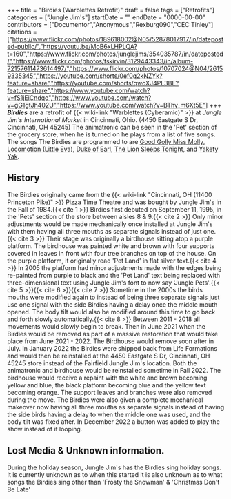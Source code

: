 +++
title = "Birdies (Warblettes Retrofit)"
draft = false
tags = ["Retrofits"]
categories = ["Jungle Jim's"]
startDate = ""
endDate = "0000-00-00"
contributors = ["Documentor","Anonymous","Rexburg090","CEC Tinley"]
citations = ["https://www.flickr.com/photos/189618002@N05/52878017917/in/dateposted-public/","https://youtu.be/MoB6xLHPLQA?t=160","https://www.flickr.com/photos/junglejims/354035787/in/dateposted/","https://www.flickr.com/photos/tskirvin/3129443343/in/album-72157611473614497/","https://www.flickr.com/photos/10707024@N04/26159335345","https://youtube.com/shorts/0ef0q2kNZYk?feature=share","https://youtube.com/shorts/qwoXJ4PL3BE?feature=share","https://www.youtube.com/watch?v=fS1jEiCndqo","https://www.youtube.com/watch?v=gG1gtJh402U","https://www.youtube.com/watch?v=BThv_m6Xt5E"]
+++
***Birdies*** are a retrofit of {{< wiki-link "Warblettes (Cyberamic)" >}} at *Jungle Jim's International Market* in Cincinnati, Ohio. (4450 Eastgate S Dr, Cincinnati, OH 45245)
The animatronic can be seen in the 'Pet' section of the grocery store, when he is turned on he plays from a list of five songs. The songs The Birdies are programmed to are [Good Golly Miss Molly](https://en.wikipedia.org/wiki/Good_Golly,_Miss_Molly), [Locomotion (Little Eva)](https://en.wikipedia.org/wiki/The_Loco-Motion), [Duke of Earl](https://en.wikipedia.org/wiki/Duke_of_Earl), [The Lion Sleeps Tonight](https://en.wikipedia.org/wiki/The_Lion_Sleeps_Tonight), and [Yakety Yak](https://en.wikipedia.org/wiki/Yakety_Yak).

## History

The Birdies originally came from the {{< wiki-link "Cincinnati, OH (11400 Princeton Pike)" >}} Pizza Time Theatre and was bought by Jungle Jim's in the Fall of 1984.{{< cite 1 >}} Birdies first debuted on September 11, 1995, in the 'Pets' section of the store between aisles 8 & 9.{{< cite 2 >}} Only minor adjustments would be made mechanically once installed at Jungle Jim's with them having all three mouths as separate signals instead of just one.{{< cite 3 >}} Their stage was originally a birdhouse sitting atop a purple platform. The birdhouse was painted white and brown with four supports covered in leaves in front with four tree branches on top of the house. On the purple platform, it originally read 'Pet Land' in flat silver text.{{< cite 4 >}}
In 2005 the platform had minor adjustments made with the edges being re-painted from purple to black and the 'Pet Land' text being replaced with three-dimensional text using Jungle Jim's font to now say 'Jungle Pets'.{{< cite 5 >}}{{< cite 6 >}}{{< cite 7 >}} Sometime in the 2000s the birds mouths were modified again to instead of being three separate signals just use one signal with the side Birdies having a delay once the middle mouth opened. The body tilt would also be modified around this time to go back and forth slowly automatically.{{< cite 8 >}} Between 2011 - 2018 all movements would slowly begin to break.
Then in June 2021 when the Birdies would be removed as part of a massive restoration that would take place from June 2021 - 2022. The Birdhouse would remove soon after in July. In January 2022 the Birdies were shipped back from Life Formations and would then be reinstalled at the 4450 Eastgate S Dr, Cincinnati, OH 45245 store instead of the Fairfield Jungle Jim's location. Both the animatronic and birdhouse would be reinstalled sometime in Fall 2022. The birdhouse would receive a repaint with the white and brown becoming yellow and blue, the black platform becoming blue and the yellow text becoming orange. The support leaves and branches were also removed during the move. The Birdies were also given a complete mechanical makeover now having all three mouths as separate signals instead of having the side birds having a delay to when the middle one was used, and the body tilt was fixed after. In December 2022 a button was added to play the show instead of it looping.

## Lost Media & Unknown information.

During the holiday season, Jungle Jim's has the Birdies sing holiday songs. It is currently unknown as to when this started it is also unknown as to what songs the Birdies sing other than 'Frosty the Snowman' & 'Christmas Don't Be Late'
